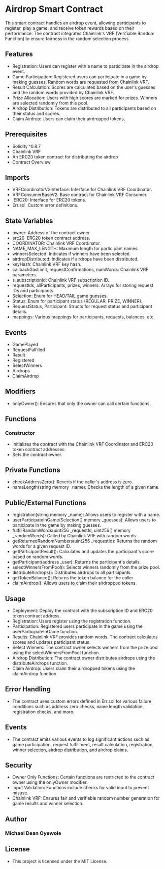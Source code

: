 # Airdrop Smart Contract
This smart contract handles an airdrop event, allowing participants to register, play a game, and receive token rewards based on their performance. The contract integrates Chainlink's VRF (Verifiable Random Function) to ensure fairness in the random selection process.

## Features
- Registration: Users can register with a name to participate in the airdrop event.
- Game Participation: Registered users can participate in a game by making guesses. Random words are requested from Chainlink VRF.
- Result Calculation: Scores are calculated based on the user's guesses and the random words provided by Chainlink VRF.
- Prize Allocation: Users with high scores are marked for prizes. Winners are selected randomly from this pool.
- Airdrop Distribution: Tokens are distributed to all participants based on their status and scores.
- Claim Airdrop: Users can claim their airdropped tokens.

## Prerequisites
- Solidity ^0.8.7
- Chainlink VRF
- An ERC20 token contract for distributing the airdrop
- Contract Overview

## Imports
- VRFCoordinatorV2Interface: Interface for Chainlink VRF Coordinator.
- VRFConsumerBaseV2: Base contract for Chainlink VRF Consumer.
- IERC20: Interface for ERC20 tokens.
- Err.sol: Custom error definitions.

## State Variables
- owner: Address of the contract owner.
- erc20: ERC20 token contract address.
- COORDINATOR: Chainlink VRF Coordinator.
- NAME_MAX_LENGTH: Maximum length for participant names.
- winnersSelected: Indicates if winners have been selected.
- airdropDistributed: Indicates if airdrops have been distributed.
- keyHash: Chainlink VRF key hash.
- callbackGasLimit, requestConfirmations, numWords: Chainlink VRF parameters.
- s_subscriptionId: Chainlink VRF subscription ID.
- requestIds, allParticipants, prizes, winners: Arrays for storing request IDs and participants.
- Selection: Enum for HEAD/TAIL game guesses.
- Status: Enum for participant status (REGULAR, PRIZE, WINNER).
- RequestStatus, Participant: Structs for request status and participant details.
- mappings: Various mappings for participants, requests, balances, etc.

## Events
- GamePlayed
- RequestFulfilled
- Result
- Registered
- SelectWinners
- Airdrops
- ClaimAirdrop

## Modifiers
- onlyOwner(): Ensures that only the owner can call certain functions.

## Functions
### Constructor
- Initializes the contract with the Chainlink VRF Coordinator and ERC20 token contract addresses.
- Sets the contract owner.

## Private Functions
- checkAddressZero(): Reverts if the caller's address is zero.
- nameLength(string memory _name): Checks the length of a given name.

## Public/External Functions
- registration(string memory _name): Allows users to register with a name.
- userParticipateInGame(Selection[] memory _guesses): Allows users to participate in the game by making guesses.
- fulfillRandomWords(uint256 _requestId, uint256[] memory _randomWords): Called by Chainlink VRF with random words.
- getReturnedRandomNumbers(uint256 _requestId): Returns the random words for a given request ID.
- getParticipantResult(): Calculates and updates the participant's score based on random words.
- getParticipant(address _user): Returns the participant's details.
- selectWinnersFromPool(): Selects winners randomly from the prize pool.
- distributeAirdrops(): Distributes airdrops to all participants.
- getTokenBalance(): Returns the token balance for the caller.
- claimAirdrop(): Allows users to claim their airdropped tokens.

## Usage
- Deployment: Deploy the contract with the subscription ID and ERC20 token contract address.
- Registration: Users register using the registration function.
- Participation: Registered users participate in the game using the userParticipateInGame function.
- Results: Chainlink VRF provides random words. The contract calculates scores and updates participant status.
- Select Winners: The contract owner selects winners from the prize pool using the selectWinnersFromPool function.
- Airdrop Distribution: The contract owner distributes airdrops using the distributeAirdrops function.
- Claim Airdrop: Users claim their airdropped tokens using the claimAirdrop function.

## Error Handling
- The contract uses custom errors defined in Err.sol for various failure conditions such as address zero checks, name length validation, registration checks, and more.

## Events
- The contract emits various events to log significant actions such as game participation, request fulfillment, result calculation, registration, winner selection, airdrop distribution, and airdrop claims.

## Security
- Owner Only Functions: Certain functions are restricted to the contract owner using the onlyOwner modifier.
- Input Validation: Functions include checks for valid input to prevent misuse.
- Chainlink VRF: Ensures fair and verifiable random number generation for game results and winner selection.

## Author
### Michael Dean Oyewole

## License
- This project is licensed under the MIT License.
